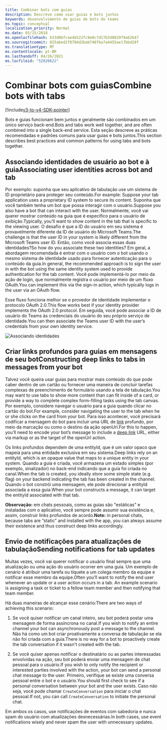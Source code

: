 ```yaml
---
title: Combinar bots com guias
description: Descreve como usar guias e bots juntos
keywords: desenvolvimento de guias de bots do teams
ms.topic: conceptual
localization_priority: Normal
ms.date: 03/15/2018
ms.openlocfilehash: b33d0bfcae4b522fc9e0c7d17b3d082979a62647
ms.sourcegitcommit: 825abed2f8784d2bab7407ba7a4455ae17bbd28f
ms.translationtype: MT
ms.contentlocale: pt-BR
ms.lasthandoff: 04/26/2021
ms.locfileid: "52020622"
---
```

# <a name="combine-bots-with-tabs"></a><span data-ttu-id="c3ceb-104">Combinar bots com guias</span><span class="sxs-lookup"><span data-stu-id="c3ceb-104">Combine bots with tabs</span></span>

[!include[v3-to-v4-SDK-pointer](~/includes/v3-to-v4-pointer-bots.md)]

<span data-ttu-id="c3ceb-105">Bots e guias funcionam bem juntos e geralmente são combinados em um único serviço back-end.</span><span class="sxs-lookup"><span data-stu-id="c3ceb-105">Bots and tabs work well together, and are often combined into a single back-end service.</span></span> <span data-ttu-id="c3ceb-106">Esta seção descreve as práticas recomendadas e padrões comuns para usar guias e bots juntos.</span><span class="sxs-lookup"><span data-stu-id="c3ceb-106">This section describes best practices and common patterns for using tabs and bots together.</span></span>

## <a name="associating-user-identities-across-bot-and-tab"></a><span data-ttu-id="c3ceb-107">Associando identidades de usuário ao bot e à guia</span><span class="sxs-lookup"><span data-stu-id="c3ceb-107">Associating user identities across bot and tab</span></span>

<span data-ttu-id="c3ceb-108">Por exemplo: suponha que seu aplicativo de tabulação use um sistema de ID proprietário para proteger seu conteúdo.</span><span class="sxs-lookup"><span data-stu-id="c3ceb-108">For example: Suppose your tab application uses a proprietary ID system to secure its content.</span></span> <span data-ttu-id="c3ceb-109">Suponha que você também tenha um bot que possa interagir com o usuário.</span><span class="sxs-lookup"><span data-stu-id="c3ceb-109">Suppose you also have a bot that can interact with the user.</span></span> <span data-ttu-id="c3ceb-110">Normalmente, você vai querer mostrar conteúdo na guia que é específico para o usuário de exibição.</span><span class="sxs-lookup"><span data-stu-id="c3ceb-110">Typically, you’ll want to show content in the tab that is specific to the viewing user.</span></span> <span data-ttu-id="c3ceb-111">O desafio é que a ID do usuário em seu sistema é provavelmente diferente da ID de usuário do Microsoft Teams.</span><span class="sxs-lookup"><span data-stu-id="c3ceb-111">The challenge is that the user ID in your system is likely different from the Microsoft Teams user ID.</span></span> <span data-ttu-id="c3ceb-112">Então, como você associa essas duas identidades?</span><span class="sxs-lookup"><span data-stu-id="c3ceb-112">So how do you associate these two identities?</span></span>
<span data-ttu-id="c3ceb-113">Em geral, a abordagem recomendada é entrar com o usuário com o bot usando o mesmo sistema de identidade usado para fornecer autenticação para o conteúdo da guia.</span><span class="sxs-lookup"><span data-stu-id="c3ceb-113">In general, the recommended approach is to sign the user in with the bot using the same identity system used to provide authentication for the tab content.</span></span> <span data-ttu-id="c3ceb-114">Você pode implementá-lo por meio da ação de login, que normalmente registra o usuário por meio de um fluxo OAuth.</span><span class="sxs-lookup"><span data-stu-id="c3ceb-114">You can implement this via the sign-in action, which typically logs in the user via an OAuth flow.</span></span>

<span data-ttu-id="c3ceb-115">Esse fluxo funciona melhor se o provedor de identidade implementar o protocolo OAuth 2.0.</span><span class="sxs-lookup"><span data-stu-id="c3ceb-115">This flow works best if your identity provider implements the OAuth 2.0 protocol.</span></span> <span data-ttu-id="c3ceb-116">Em seguida, você pode associar a ID de usuário do Teams às credenciais do usuário do seu próprio serviço de identidade.</span><span class="sxs-lookup"><span data-stu-id="c3ceb-116">You can then associate the Teams user ID with the user’s credentials from your own identity service.</span></span>

   ![Associando identidades](~/assets/images/bots/associating_contexts.png)

## <a name="constructing-deep-links-to-tabs-in-messages-from-your-bot"></a><span data-ttu-id="c3ceb-118">Criar links profundos para guias em mensagens de seu bot</span><span class="sxs-lookup"><span data-stu-id="c3ceb-118">Constructing deep links to tabs in messages from your bot</span></span>

<span data-ttu-id="c3ceb-119">Talvez você queira usar guias para mostrar mais conteúdo do que pode caber dentro de um cartão ou fornecer uma maneira de concluir tarefas complexas de preenchimento de formulário usando a tela de tabulação.</span><span class="sxs-lookup"><span data-stu-id="c3ceb-119">You may want to use tabs to show more content than can fit inside of a card, or provide a way to complete complex form-filling tasks using the tab canvas.</span></span> <span data-ttu-id="c3ceb-120">Por exemplo, considere navegar o usuário para a guia quando clicar no cartão do bot.</span><span class="sxs-lookup"><span data-stu-id="c3ceb-120">For example, consider navigating the user to the tab when he or she clicks on the card from your bot.</span></span> <span data-ttu-id="c3ceb-121">Para isso acontecer, você precisará codificar a mensagem do bot para incluir uma URL de [link](~/concepts/build-and-test/deep-links.md) profundo, por meio da marcação ou como o destino da ação openUrl.</span><span class="sxs-lookup"><span data-stu-id="c3ceb-121">For this to happen, you’ll need to encode your bot’s message to include a [deep link](~/concepts/build-and-test/deep-links.md) URL, either via markup or as the target of the openUrl action.</span></span>

<span data-ttu-id="c3ceb-122">Os links profundos dependem de uma entityId, que é um valor opaco que mapeia para uma entidade exclusiva em seu sistema.</span><span class="sxs-lookup"><span data-stu-id="c3ceb-122">Deep links rely on an entityId, which is an opaque value that maps to a unique entity in your system.</span></span> <span data-ttu-id="c3ceb-123">Quando a guia é criada, você armazena um estado simples (por exemplo, sinalizador) no back-end indicando que a guia foi criada no canal.</span><span class="sxs-lookup"><span data-stu-id="c3ceb-123">When the tab is created, you ideally store some simple state (e.g. flag) on your backend indicating the tab has been created in the channel.</span></span> <span data-ttu-id="c3ceb-124">Quando o bot constrói uma mensagem, ele pode direcionar a entityId associada a essa guia.</span><span class="sxs-lookup"><span data-stu-id="c3ceb-124">When your bot constructs a message, it can target the entityId associated with that tab.</span></span>

<span data-ttu-id="c3ceb-125">**Observação:** em chats pessoais, como as guias são "estáticas" e instaladas com o aplicativo, você sempre pode assumir sua existência e, assim, construir links profundos de acordo.</span><span class="sxs-lookup"><span data-stu-id="c3ceb-125">**Note:** in personal chats, because tabs are “static” and installed with the app, you can always assume their existence and thus construct deep links accordingly.</span></span>

## <a name="sending-notifications-for-tab-updates"></a><span data-ttu-id="c3ceb-126">Envio de notificações para atualizações de tabulação</span><span class="sxs-lookup"><span data-stu-id="c3ceb-126">Sending notifications for tab updates</span></span>

<span data-ttu-id="c3ceb-127">Muitas vezes, você vai querer notificar o usuário final sempre que uma atualização ou uma ação do usuário ocorrer em uma guia. Um exemplo de cenário é atribuir uma tarefa ou tíquete a um colega membro da equipe e notificar esse membro da equipe.</span><span class="sxs-lookup"><span data-stu-id="c3ceb-127">Often you’ll want to notify the end user whenever an update or a user action occurs in a tab. An example scenario is assigning a task or ticket to a fellow team member and then notifying that team member.</span></span>

<span data-ttu-id="c3ceb-128">Há duas maneiras de alcançar esse cenário:</span><span class="sxs-lookup"><span data-stu-id="c3ceb-128">There are two ways of achieving this scenario:</span></span>

1. <span data-ttu-id="c3ceb-129">Se você quiser notificar um canal inteiro, seu bot poderá postar uma mensagem de forma assíncrona no canal.</span><span class="sxs-lookup"><span data-stu-id="c3ceb-129">If you wish to notify an entire channel your bot can asynchronously post a message to the channel.</span></span> <span data-ttu-id="c3ceb-130">Não há como um bot criar proativamente a conversa de tabulação se ela não foi criada com a guia.</span><span class="sxs-lookup"><span data-stu-id="c3ceb-130">There is no way for a bot to proactively create the tab conversation if it wasn't created with the tab.</span></span>

2. <span data-ttu-id="c3ceb-131">Se você quiser apenas notificar o destinatário ou as partes interessadas envolvidas na ação, seu bot poderá enviar uma mensagem de chat pessoal para o usuário.</span><span class="sxs-lookup"><span data-stu-id="c3ceb-131">If you wish to only notify the recipient or interested parties involved with the action, your bot can send a personal chat message to the user.</span></span> <span data-ttu-id="c3ceb-132">Primeiro, verifique se existe uma conversa pessoal entre o bot e o usuário.</span><span class="sxs-lookup"><span data-stu-id="c3ceb-132">You should first check to see if a personal conversation between your bot and the user exists.</span></span> <span data-ttu-id="c3ceb-133">Caso não seja, você pode chamar `CreateConversation` para iniciar o chat pessoal.</span><span class="sxs-lookup"><span data-stu-id="c3ceb-133">If not, you can call `CreateConversation` to initiate the personal chat.</span></span>

<span data-ttu-id="c3ceb-134">Em ambos os casos, use notificações de eventos com sabedoria e nunca spam do usuário com atualizações desnecessárias.</span><span class="sxs-lookup"><span data-stu-id="c3ceb-134">In both cases, use event notifications wisely and never spam the user with unnecessary updates.</span></span>
